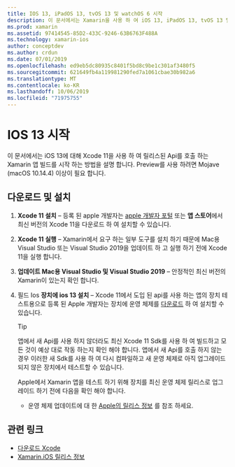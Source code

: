 ```yaml
---
title: IOS 13, iPadOS 13, tvOS 13 및 watchOS 6 시작
description: 이 문서에서는 Xamarin을 사용 하 여 iOS 13, iPadOS 13, tvOS 13 및 watchOS 6 앱을 빌드하기 위해를 설정 하는 방법을 설명 합니다. Xcode 11을 다운로드 하 고 Mac용 Visual Studio를 업데이트 하는 방법을 설명 합니다.
ms.prod: xamarin
ms.assetid: 97414545-85D2-433C-9246-63B6763F488A
ms.technology: xamarin-ios
author: conceptdev
ms.author: crdun
ms.date: 07/01/2019
ms.openlocfilehash: ed9eb5dc80935c8401f5bd8c9be1c301af3480f5
ms.sourcegitcommit: 621649fb4a119981290fed7a1061cbae30b982a6
ms.translationtype: MT
ms.contentlocale: ko-KR
ms.lasthandoff: 10/06/2019
ms.locfileid: "71975755"
---
```

# <a name="get-started-with-ios-13"></a>IOS 13 시작

이 문서에서는 iOS 13에 대해 Xcode 11을 사용 하 여 릴리스된 Api를 호출 하는 Xamarin 앱 빌드를 시작 하는 방법을 설명 합니다. Preview를 사용 하려면 Mojave (macOS 10.14.4) 이상이 필요 합니다.

## <a name="download-and-install"></a>다운로드 및 설치

1. **Xcode 11 설치** – 등록 된 apple 개발자는 [apple 개발자 포털](https://developer.apple.com/download/) 또는 **앱 스토어**에서 최신 버전의 Xcode 11을 다운로드 하 여 설치할 수 있습니다.

2. **Xcode 11 실행** – Xamarin에서 요구 하는 일부 도구를 설치 하기 때문에 Mac용 Visual Studio 또는 Visual Studio 2019을 업데이트 하 고 실행 하기 전에 Xcode 11을 실행 합니다.

3. **업데이트 Mac용 Visual Studio 및 Visual Studio 2019** – 안정적인 최신 버전의 Xamarin이 있는지 확인 합니다.

4. 필드 Ios **장치에 ios 13 설치** – Xcode 11에서 도입 된 api를 사용 하는 앱의 장치 테스트용으로 등록 된 Apple 개발자는 장치에 운영 체제를 [다운로드](https://developer.apple.com/download) 하 여 설치할 수 있습니다. 

   > [!TIP]
   > 앱에서 새 Api를 사용 하지 않더라도 최신 Xcode 11 Sdk를 사용 하 여 빌드하고 모든 것이 예상 대로 작동 하는지 확인 해야 합니다. 앱에서 새 Api를 호출 하지 않는 경우 이러한 새 Sdk를 사용 하 여 다시 컴파일하고 새 운영 체제로 아직 업그레이드 되지 않은 장치에서 테스트할 수 있습니다.
   >
   > Apple에서 Xamarin 앱을 테스트 하기 위해 장치를 최신 운영 체제 릴리스로 업그레이드 하기 전에 다음을 확인 해야 합니다.
   >
   > - 운영 체제 업데이트에 대 한 [Apple의 릴리스 정보](https://developer.apple.com/download/) 를 참조 하세요.

## <a name="related-links"></a>관련 링크

- [다운로드 Xcode](https://developer.apple.com/download/)
- [Xamarin.iOS 릴리스 정보](/xamarin/ios/release-notes/13/13.0)
